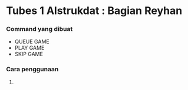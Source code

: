 # Tubes 1 Alstrukdat : Bagian Reyhan

### **Command yang dibuat**
- QUEUE GAME
- PLAY GAME
- SKIP GAME

### **Cara penggunaan**
1. 